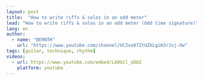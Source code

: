 ```yaml
---
layout: post
title:  "How to write riffs & solos in an odd meter"
lead: "How to write riffs & solos in an odd meter (Odd time signature)"
lang: en
author:
  - name: "BERNTH"
    url: "https://www.youtube.com/channel/UCZvo8TZtUZkLgiH3rJsj-Ow"
tags: [guitar, technique, rhythm]
videos:
  - url: https://www.youtube.com/embed/LA8Ucl_oDbI
    platform: youtube
---
```

